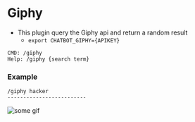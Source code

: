 # Giphy

* This plugin query the Giphy api and return a random result
  * ```export CHATBOT_GIPHY={APIKEY}```

```
CMD: /giphy
Help: /giphy {search term}
```

### Example

```
/giphy hacker
-------------------------
```
![some gif](example_files/d137f72dc35e4bb2bd22e9395fb4a5d9d334d0a60cde6a05554924d25ab6151a.gif)
